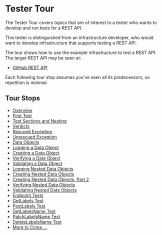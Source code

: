 # Tester Tour

The Tester Tour covers topics that are of interest to a tester who wants to develop and run tests for a REST API.

This tester is distinguished from an infrastructure developer, who would want to develop infrastructure that supports testing a REST API.

The tour shows how to use the example infrastructure to test a REST API.  The target REST API may be seen at:

- [GitHub REST API](https://developer.github.com/v3/)

Each following tour stop assumes you've seen all its predecessors, so repetition is minimal.

## Tour Stops

- [Overview](./tester_tour/md_files/Overview.md/#overview)
- [First Test](./tester_tour/md_files/First.md/#first-test)
- [Test Sections and Nesting](./tester_tour/md_files/Sections.md/#test-sections-and-nesting)
- [Verdicts](./tester_tour/md_files/Verdicts.md/#verdicts)
- [Rescued Exception](./tester_tour/md_files/RescuedException.md/#rescued-exception)
- [Unrescued Exception](./tester_tour/md_files/UnrescuedException.md/#unrescued-exception)
- [Data Objects](./tester_tour/md_files/DataObjects.md/#data-objects)
- [Logging a Data Object](./tester_tour/md_files/FlatDataLog.md/#logging-a-data-object)
- [Creating a Data Object](./tester_tour/md_files/FlatDataNew.md/#creating-a-data-object)
- [Verifying a Data Object](./tester_tour/md_files/FlatDataEqual.md/#verifying-a-data-object)
- [Validating a Data Object](./tester_tour/md_files/FlatDataValid.md/#validating-a-data-object)
- [Logging Nested Data Objects](./tester_tour/md_files/NestedDataLog.md/#logging-nested-data-objects)
- [Creating Nested Data Objects](./tester_tour/md_files/NestedDataNew.md/#creating-nested-data-objects)
- [Creating Nested Data Objects, Part 2](./tester_tour/md_files/NestedDataNew2.md/#creating-nested-data-objects-part-2)
- [Verifying Nested Data Objects](./tester_tour/md_files/NestedDataEqual.md/#verifying-nested-data-objects)
- [Validating Nested Data Objects](./tester_tour/md_files/NestedDataValid.md/#validating-nested-data-objects)
- [Endpoint Tests](./tester_tour/md_files/EndpointTests.md/#endpoint-tests)
- [GetLabels Test](./tester_tour/md_files/GetLabels.md/#getlabels-test)
- [PostLabels Test](./tester_tour/md_files/PostLabels.md/#postlabels-test)
- [GetLabelsName Test](./tester_tour/md_files/GetLabelsName.md/#getlabelsname-test)
- [PatchLabelsName Test](./tester_tour/md_files/PatchLabelsName.md/#patchlabelsname-test)
- [DeleteLabelsName Test](./tester_tour/md_files/DeleteLabelsName.md/#deletelabelsname-test)
- [More to Come ...](./tester_tour/md_files/MoreToCome.md/#more-to-come-)
